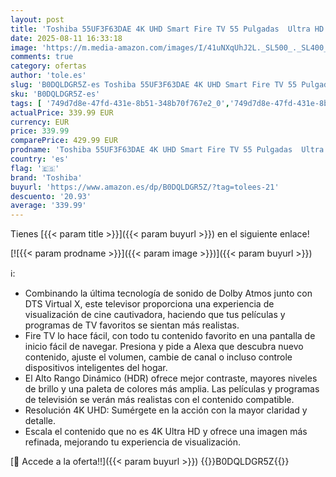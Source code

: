 ```yaml
---
layout: post
title: 'Toshiba 55UF3F63DAE 4K UHD Smart Fire TV 55 Pulgadas  Ultra HD  HDR10  Control de Voz Alexa  Bluetooth  Airplay '
date: 2025-08-11 16:33:18
image: 'https://m.media-amazon.com/images/I/41uNXqUhJ2L._SL500_._SL400_.jpg'
comments: true
category: ofertas
author: 'tole.es'
slug: 'B0DQLDGR5Z-es Toshiba 55UF3F63DAE 4K UHD Smart Fire TV 55 Pulgadas Ultra...'
sku: 'B0DQLDGR5Z-es'
tags: [ '749d7d8e-47fd-431e-8b51-348b70f767e2_0','749d7d8e-47fd-431e-8b51-348b70f767e2_9301','Arborist Merchandising Root','Electrónica','Self Service','Special Features Stores','TV, vídeo y home cinema','Televisores','Toshiba','alexa','toshiba','🇪🇸', ]
actualPrice: 339.99 EUR
currency: EUR
price: 339.99
comparePrice: 429.99 EUR
prodname: 'Toshiba 55UF3F63DAE 4K UHD Smart Fire TV 55 Pulgadas  Ultra HD  HDR10  Control de Voz Alexa  Bluetooth  Airplay '
country: 'es'
flag: '🇪🇸'
brand: 'Toshiba'
buyurl: 'https://www.amazon.es/dp/B0DQLDGR5Z/?tag=tolees-21'
descuento: '20.93'
average: '339.99'
---
```


Tienes [{{< param title >}}]({{< param buyurl >}}) en el siguiente enlace!

[![{{< param prodname >}}]({{< param image >}})]({{< param buyurl >}})

ℹ️:

- Combinando la última tecnología de sonido de Dolby Atmos junto con DTS Virtual X, este televisor proporciona una experiencia de visualización de cine cautivadora, haciendo que tus películas y programas de TV favoritos se sientan más realistas.
- Fire TV lo hace fácil, con todo tu contenido favorito en una pantalla de inicio fácil de navegar. Presiona y pide a Alexa que descubra nuevo contenido, ajuste el volumen, cambie de canal o incluso controle dispositivos inteligentes del hogar.
- El Alto Rango Dinámico (HDR) ofrece mejor contraste, mayores niveles de brillo y una paleta de colores más amplia. Las películas y programas de televisión se verán más realistas con el contenido compatible.
- Resolución 4K UHD: Sumérgete en la acción con la mayor claridad y detalle.
- Escala el contenido que no es 4K Ultra HD y ofrece una imagen más refinada, mejorando tu experiencia de visualización.

[🛒 Accede a la oferta!!]({{< param buyurl >}})
{{<world>}}B0DQLDGR5Z{{</world>}}
